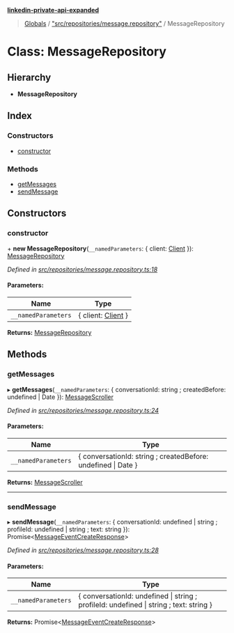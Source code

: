 **[linkedin-private-api-expanded](../README.md)**

> [Globals](../globals.md) / ["src/repositories/message.repository"](../modules/_src_repositories_message_repository_.md) / MessageRepository

# Class: MessageRepository

## Hierarchy

* **MessageRepository**

## Index

### Constructors

* [constructor](_src_repositories_message_repository_.messagerepository.md#constructor)

### Methods

* [getMessages](_src_repositories_message_repository_.messagerepository.md#getmessages)
* [sendMessage](_src_repositories_message_repository_.messagerepository.md#sendmessage)

## Constructors

### constructor

\+ **new MessageRepository**(`__namedParameters`: { client: [Client](_src_core_client_.client.md)  }): [MessageRepository](_src_repositories_message_repository_.messagerepository.md)

*Defined in [src/repositories/message.repository.ts:18](https://github.com/khanhtranngoccva/linkedin-private-api/blob/a93f067/src/repositories/message.repository.ts#L18)*

#### Parameters:

Name | Type |
------ | ------ |
`__namedParameters` | { client: [Client](_src_core_client_.client.md)  } |

**Returns:** [MessageRepository](_src_repositories_message_repository_.messagerepository.md)

## Methods

### getMessages

▸ **getMessages**(`__namedParameters`: { conversationId: string ; createdBefore: undefined \| Date  }): [MessageScroller](_src_scrollers_message_scroller_.messagescroller.md)

*Defined in [src/repositories/message.repository.ts:24](https://github.com/khanhtranngoccva/linkedin-private-api/blob/a93f067/src/repositories/message.repository.ts#L24)*

#### Parameters:

Name | Type |
------ | ------ |
`__namedParameters` | { conversationId: string ; createdBefore: undefined \| Date  } |

**Returns:** [MessageScroller](_src_scrollers_message_scroller_.messagescroller.md)

___

### sendMessage

▸ **sendMessage**(`__namedParameters`: { conversationId: undefined \| string ; profileId: undefined \| string ; text: string  }): Promise<[MessageEventCreateResponse](../interfaces/_src_entities_message_create_response_entity_.messageeventcreateresponse.md)\>

*Defined in [src/repositories/message.repository.ts:28](https://github.com/khanhtranngoccva/linkedin-private-api/blob/a93f067/src/repositories/message.repository.ts#L28)*

#### Parameters:

Name | Type |
------ | ------ |
`__namedParameters` | { conversationId: undefined \| string ; profileId: undefined \| string ; text: string  } |

**Returns:** Promise<[MessageEventCreateResponse](../interfaces/_src_entities_message_create_response_entity_.messageeventcreateresponse.md)\>
